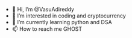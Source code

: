 - 👋 Hi, I’m @VasuAdireddy
- 👀 I’m interested in coding and cryptocurrency
- 🌱 I’m currently learning python and DSA
- 📫 How to reach me GHOST

<!---
VasuAdireddy/VasuAdireddy is a ✨ special ✨ repository because its `README.md` (this file) appears on your GitHub profile.
You can click the Preview link to take a look at your changes.
--->

